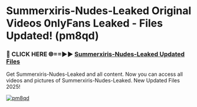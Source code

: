 # Summerxiris-Nudes-Leaked Original Videos 0nlyFans Leaked - Files Updated! (pm8qd)

<h3>🔴 CLICK HERE 🌐==►► <a href="https://tinyurl.com/5h6xmrr3" rel="nofollow">Summerxiris-Nudes-Leaked Updated Files</a></h3>

Get Summerxiris-Nudes-Leaked and all content. Now you can access all videos and pictures of Summerxiris-Nudes-Leaked. New Updated Files 2025!

[![pm8qd](https://i.imgur.com/KVD873Z.gif)](https://tinyurl.com/5h6xmrr3)
